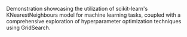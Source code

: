 Demonstration showcasing the utilization of scikit-learn's KNearestNeighbours model for machine learning tasks, coupled with a comprehensive exploration of hyperparameter optimization techniques using GridSearch. 
